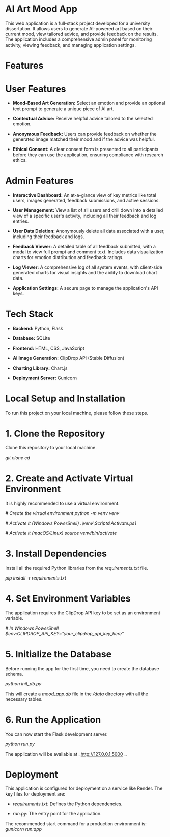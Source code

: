 # AI Art Mood App

This web application is a full-stack project developed for a university dissertation. It allows users to generate AI-powered art based on their current mood, view tailored advice, and provide feedback on the results. The application includes a comprehensive admin panel for monitoring activity, viewing feedback, and managing application settings.

# Features
# User Features

- **Mood-Based Art Generation:** 
Select an emotion and provide an optional text prompt to generate a unique piece of AI art.

- **Contextual Advice:** 
Receive helpful advice tailored to the selected emotion.

- **Anonymous Feedback:** 
Users can provide feedback on whether the generated image matched their mood and if the advice was helpful.

- **Ethical Consent:** 
A clear consent form is presented to all participants before they can use the application, ensuring compliance with research ethics.

# Admin Features

- **Interactive Dashboard:** 
An at-a-glance view of key metrics like total users, images generated, feedback submissions, and active sessions.

- **User Management:** 
View a list of all users and drill down into a detailed view of a specific user's activity, including all their feedback and log entries.

- **User Data Deletion:** 
Anonymously delete all data associated with a user, including their feedback and logs.

- **Feedback Viewer:** 
A detailed table of all feedback submitted, with a modal to view full prompt and comment text. Includes data visualization charts for emotion distribution and feedback ratings.

- **Log Viewer:** 
A comprehensive log of all system events, with client-side generated charts for visual insights and the ability to download chart data.

- **Application Settings:** 
A secure page to manage the application's API keys.

# Tech Stack

- **Backend:** 
Python, Flask

- **Database:** 
SQLite

- **Frontend:** 
HTML, CSS, JavaScript

- **AI Image Generation:** 
ClipDrop API (Stable Diffusion)

- **Charting Library:** 
Chart.js

- **Deployment Server:** 
Gunicorn

# Local Setup and Installation

To run this project on your local machine, please follow these steps.

# 1. Clone the Repository

Clone this repository to your local machine.

_git clone <your-repository-url>_
_cd <your-project-folder>_

# 2. Create and Activate Virtual Environment

It is highly recommended to use a virtual environment.

_# Create the virtual environment_
_python -m venv venv_

_# Activate it (Windows PowerShell)_
_.\venv\Scripts\Activate.ps1_

_# Activate it (macOS/Linux)_
_source venv/bin/activate_

# 3. Install Dependencies

Install all the required Python libraries from the _requirements.txt_ file.

_pip install -r requirements.txt_

# 4. Set Environment Variables

The application requires the ClipDrop API key to be set as an environment variable.

_# In Windows PowerShell_
_$env:CLIPDROP_API_KEY="your_clipdrop_api_key_here"_

# 5. Initialize the Database

Before running the app for the first time, you need to create the database schema.

_python init_db.py_

This will create a _mood_app.db_ file in the _/data_ directory with all the necessary tables.

# 6. Run the Application

You can now start the Flask development server.

_python run.py_

The application will be available at _http://127.0.0.1:5000 _.

# Deployment

This application is configured for deployment on a service like Render. The key files for deployment are:

- _requirements.txt:_ 
Defines the Python dependencies.

- _run.py:_
The entry point for the application.

The recommended start command for a production environment is: 
_gunicorn run:app_

